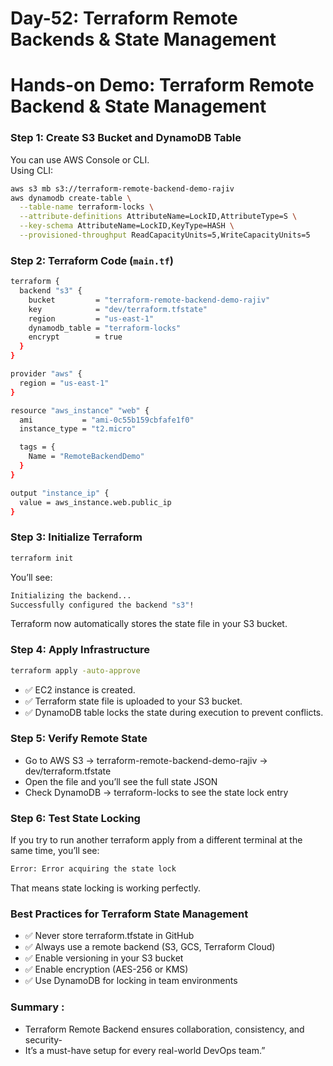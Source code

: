 # Day-52: Terraform Remote Backends & State Management

# Hands-on Demo: Terraform Remote Backend & State Management

### Step 1: Create S3 Bucket and DynamoDB Table
You can use AWS Console or CLI.<br>
Using CLI:
```sh
aws s3 mb s3://terraform-remote-backend-demo-rajiv
aws dynamodb create-table \
  --table-name terraform-locks \
  --attribute-definitions AttributeName=LockID,AttributeType=S \
  --key-schema AttributeName=LockID,KeyType=HASH \
  --provisioned-throughput ReadCapacityUnits=5,WriteCapacityUnits=5
```

### Step 2: Terraform Code (```main.tf```)
```sh
terraform {
  backend "s3" {
    bucket         = "terraform-remote-backend-demo-rajiv"
    key            = "dev/terraform.tfstate"
    region         = "us-east-1"
    dynamodb_table = "terraform-locks"
    encrypt        = true
  }
}

provider "aws" {
  region = "us-east-1"
}

resource "aws_instance" "web" {
  ami           = "ami-0c55b159cbfafe1f0"
  instance_type = "t2.micro"

  tags = {
    Name = "RemoteBackendDemo"
  }
}

output "instance_ip" {
  value = aws_instance.web.public_ip
}
```

### Step 3: Initialize Terraform
```sh
terraform init
```
You’ll see:
```sh
Initializing the backend...
Successfully configured the backend "s3"!
```
Terraform now automatically stores the state file in your S3 bucket.

### Step 4: Apply Infrastructure
```sh
terraform apply -auto-approve
```
 - ✅ EC2 instance is created.
 - ✅ Terraform state file is uploaded to your S3 bucket.
 - ✅ DynamoDB table locks the state during execution to prevent conflicts.  

### Step 5: Verify Remote State
 - Go to AWS S3 → terraform-remote-backend-demo-rajiv → dev/terraform.tfstate
 - Open the file and you’ll see the full state JSON
 - Check DynamoDB → terraform-locks to see the state lock entry

### Step 6: Test State Locking
If you try to run another terraform apply from a different terminal at the same time, you’ll see:
```sh
Error: Error acquiring the state lock
```
That means state locking is working perfectly.

### Best Practices for Terraform State Management
 - ✅ Never store terraform.tfstate in GitHub
 - ✅ Always use a remote backend (S3, GCS, Terraform Cloud)
 - ✅ Enable versioning in your S3 bucket
 - ✅ Enable encryption (AES-256 or KMS)
 - ✅ Use DynamoDB for locking in team environments



### Summary :
 - Terraform Remote Backend ensures collaboration, consistency, and security-
 - It’s a must-have setup for every real-world DevOps team.”

